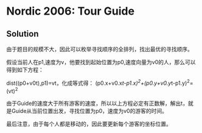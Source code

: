 # Nordic 2006: Tour Guide
## Solution
由于题目的规模不大，因此可以枚举寻找顺序的全排列，找出最优的寻找顺序。

假设当前人在p1,速度为v，他要找到起始位置为p0,速度向量为v0的人，那么可以得到如下方程：

dist((p0+v0t),p1)=vt，化成等式得： (p0.x+v0.x*t-p1.x)<sup>2</sup>+(p0.y+v0.y*t-p1.y)<sup>2</sup>=(vt)<sup>2</sup>

由于Guide的速度大于所有游客的速度，所以以上方程必定有正数解，解出t，就是Guide从当前位置出发，寻找位置为p0，速度为v0的游客的时间。

最后注意，由于每个人都是移动的，因此要更新每个游客的坐标位置。
